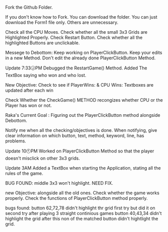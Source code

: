 Fork the Github Folder.

If you don't know how to Fork. You can download the folder. You can just download the Form1 file only. Others are unnecessary.

Check all the CPU Moves.
Check whether all the small 3x3 Grids are Highlighted Properly.
Check Restart Button.
Check whether all the highlighted Buttons are unclickable.

Messege to Debottom: Keep working on PlayerClickButton. Keep your edits in a new Method. Don't edit the already done PlayerClickButton Method. 



Update 7:33🕞PM
Debugged the RestartGame() Method.
Added The TextBox saying who won and who lost.

New Objective: Check to see if 
PlayerWins: & CPU Wins: 
Textboxes are updated after each win

Check Whether the CheckGame() METHOD recongizes whether CPU or the Player has won or not.

Raka's Current Goal : Figuring out the PlayerClickButton method alongside Debottom.


Notify me when all the checking/objectives is done. When notifying, give clear information on which button, text, method, keyword, line, has problems.

Update 10🕙PM
Worked on PlayerClickButton Method so that the player doesn't misclick on other 3x3 grids.

Update 3AM 
Added a TextBox when starting the Application, stating all the rules of the game. 

BUG FOUND: middle 3x3 won't highlight.  NEED FIX.


new Objective: alongside all the old ones. Check whether the game works properly. Check the functions of PlayerClickButton method properly.

bugs found: button 62,72,78 didn't highlight thr grid first try but did it on second try
            after playing 3 straight continious games button 40,43,34 didn't highlight the grid after this non of the matched button 
            didn't hightlight the grid.

